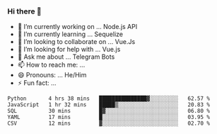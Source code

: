 ### Hi there 👋

- 🔭 I’m currently working on ... Node.js API
- 🌱 I’m currently learning ... Sequelize
- 👯 I’m looking to collaborate on ... Vue.Js
- 🤔 I’m looking for help with ... Vue.js
- 💬 Ask me about ... Telegram Bots 
- 📫 How to reach me: ... 
- 😄 Pronouns: ... He/Him
- ⚡ Fun fact: ... 


<!--START_SECTION:waka-->
```text
Python       4 hrs 38 mins   ███████████████▓░░░░░░░░░   62.57 % 
JavaScript   1 hr 32 mins    █████▒░░░░░░░░░░░░░░░░░░░   20.83 % 
SQL          30 mins         █▓░░░░░░░░░░░░░░░░░░░░░░░   06.80 % 
YAML         17 mins         █░░░░░░░░░░░░░░░░░░░░░░░░   03.95 % 
CSV          12 mins         ▓░░░░░░░░░░░░░░░░░░░░░░░░   02.70 % 
```
<!--END_SECTION:waka-->

<!--
**therealstein/therealstein** is a ✨ _special_ ✨ repository because its `README.md` (this file) appears on your GitHub profile.

Here are some ideas to get you started:

- 🔭 I’m currently working on ...
- 🌱 I’m currently learning ...
- 👯 I’m looking to collaborate on ...
- 🤔 I’m looking for help with ...
- 💬 Ask me about ...
- 📫 How to reach me: ...
- 😄 Pronouns: ...
- ⚡ Fun fact: ...
-->
